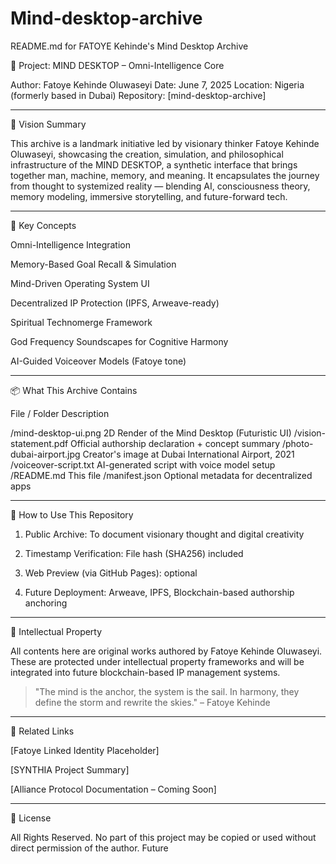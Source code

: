 # Mind-desktop-archive
README.md for FATOYE Kehinde's Mind Desktop Archive

📁 Project: MIND DESKTOP – Omni-Intelligence Core

Author: Fatoye Kehinde Oluwaseyi
Date: June 7, 2025
Location: Nigeria (formerly based in Dubai)
Repository: [mind-desktop-archive]


---

🧠 Vision Summary

This archive is a landmark initiative led by visionary thinker Fatoye Kehinde Oluwaseyi, showcasing the creation, simulation, and philosophical infrastructure of the MIND DESKTOP, a synthetic interface that brings together man, machine, memory, and meaning. It encapsulates the journey from thought to systemized reality — blending AI, consciousness theory, memory modeling, immersive storytelling, and future-forward tech.


---

🔑 Key Concepts

Omni-Intelligence Integration

Memory-Based Goal Recall & Simulation

Mind-Driven Operating System UI

Decentralized IP Protection (IPFS, Arweave-ready)

Spiritual Technomerge Framework

God Frequency Soundscapes for Cognitive Harmony

AI-Guided Voiceover Models (Fatoye tone)



---

📦 What This Archive Contains

File / Folder	Description

/mind-desktop-ui.png	2D Render of the Mind Desktop (Futuristic UI)
/vision-statement.pdf	Official authorship declaration + concept summary
/photo-dubai-airport.jpg	Creator's image at Dubai International Airport, 2021
/voiceover-script.txt	AI-generated script with voice model setup
/README.md	This file
/manifest.json	Optional metadata for decentralized apps



---

🚀 How to Use This Repository

1. Public Archive: To document visionary thought and digital creativity


2. Timestamp Verification: File hash (SHA256) included


3. Web Preview (via GitHub Pages): optional


4. Future Deployment: Arweave, IPFS, Blockchain-based authorship anchoring




---

🔐 Intellectual Property

All contents here are original works authored by Fatoye Kehinde Oluwaseyi. These are protected under intellectual property frameworks and will be integrated into future blockchain-based IP management systems.

> "The mind is the anchor, the system is the sail. In harmony, they define the storm and rewrite the skies." – Fatoye Kehinde




---

🔗 Related Links

[Fatoye Linked Identity Placeholder]

[SYNTHIA Project Summary]

[Alliance Protocol Documentation – Coming Soon]



---

📜 License

All Rights Reserved. No part of this project may be copied or used without direct permission of the author. Future

